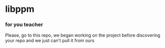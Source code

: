 # libppm

### for you teacher
Please, go to this repo, we began working on the project before discovering your repo and we just can't pull it from ours
